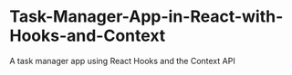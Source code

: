 # Task-Manager-App-in-React-with-Hooks-and-Context
A task manager app using React Hooks and the Context API
